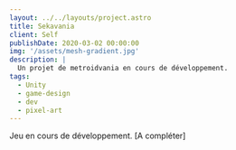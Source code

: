 ```yaml
---
layout: ../../layouts/project.astro
title: Sekavania
client: Self
publishDate: 2020-03-02 00:00:00
img: '/assets/mesh-gradient.jpg'
description: |
  Un projet de metroidvania en cours de développement.
tags:
  - Unity
  - game-design
  - dev
  - pixel-art
---
```


Jeu en cours de développement. [A compléter]